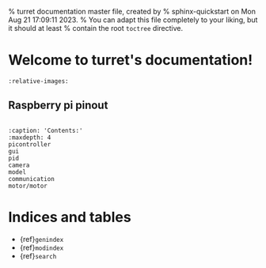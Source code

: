 % turret documentation master file, created by
% sphinx-quickstart on Mon Aug 21 17:09:11 2023.
% You can adapt this file completely to your liking, but it should at least
% contain the root `toctree` directive.

# Welcome to turret's documentation!

```{include} ../README.md
:relative-images:
```

## Raspberry pi pinout
```{image} GPIO-Pinout-Diagram.png
```

```{toctree}
:caption: 'Contents:'
:maxdepth: 4
picontroller
gui
pid
camera
model
communication
motor/motor
```

# Indices and tables

- {ref}`genindex`
- {ref}`modindex`
- {ref}`search`

